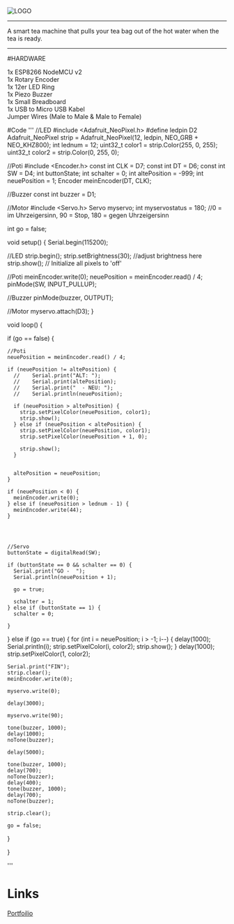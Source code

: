 <img src="https://www.aljoschatheil.de/smartee.png" alt="LOGO" title="" />

<hr>
A smart tea machine that pulls your tea bag out of the hot water when the tea is ready. 

<hr>

#HARDWARE 

1x ESP8266 NodeMCU v2 </br>
1x Rotary Encoder</br>
1x 12er LED Ring</br>
1x Piezo Buzzer</br>
1x Small Breadboard</br>
1x USB to Micro USB Kabel</br>
Jumper Wires (Male to Male & Male to Female)</br>

#Code
'''
//LED
#include <Adafruit_NeoPixel.h>
#define ledpin D2
Adafruit_NeoPixel strip = Adafruit_NeoPixel(12, ledpin, NEO_GRB + NEO_KHZ800);
int lednum = 12;
uint32_t color1 = strip.Color(255, 0, 255);
uint32_t color2 = strip.Color(0, 255, 0);

//Poti
#include <Encoder.h>
const int CLK = D7;
const int DT = D6;
const int SW = D4;
int buttonState;
int schalter = 0;
int altePosition = -999;
int neuePosition = 1;
Encoder meinEncoder(DT, CLK);

//Buzzer
const int buzzer = D1;

//Motor
#include <Servo.h>
Servo myservo;
int myservostatus = 180;    //0 = im Uhrzeigersinn, 90 = Stop, 180 = gegen Uhrzeigersinn

int go = false;


void setup() {
  Serial.begin(115200);

  //LED
  strip.begin();
  strip.setBrightness(30); //adjust brightness here
  strip.show(); // Initialize all pixels to 'off'

  //Poti
  meinEncoder.write(0);
  neuePosition = meinEncoder.read() / 4;
  pinMode(SW, INPUT_PULLUP);

  //Buzzer
  pinMode(buzzer, OUTPUT);

  //Motor
  myservo.attach(D3);
}

void loop() {


  if (go == false) {

    //Poti
    neuePosition = meinEncoder.read() / 4;

    if (neuePosition != altePosition) {
      //    Serial.print("ALT: ");
      //    Serial.print(altePosition);
      //    Serial.print("  - NEU: ");
      //    Serial.println(neuePosition);

      if (neuePosition > altePosition) {
        strip.setPixelColor(neuePosition, color1);
        strip.show();
      } else if (neuePosition < altePosition) {
        strip.setPixelColor(neuePosition, color1);
        strip.setPixelColor(neuePosition + 1, 0);

        strip.show();
      }


      altePosition = neuePosition;
    }

    if (neuePosition < 0) {
      meinEncoder.write(0);
    } else if (neuePosition > lednum - 1) {
      meinEncoder.write(44);
    }




    //Servo
    buttonState = digitalRead(SW);

    if (buttonState == 0 && schalter == 0) {
      Serial.print("GO -  ");
      Serial.println(neuePosition + 1);

      go = true;

      schalter = 1;
    } else if (buttonState == 1) {
      schalter = 0;

    }



  } else if (go == true) {
    for (int i = neuePosition; i > -1; i--) {
      delay(1000);
      Serial.println(i);
      strip.setPixelColor(i, color2);
      strip.show();
    }
    delay(1000);
    strip.setPixelColor(1, color2);

    Serial.print("FIN");
    strip.clear();
    meinEncoder.write(0);

    myservo.write(0);

    delay(3000);

    myservo.write(90);

    tone(buzzer, 1000);
    delay(1000);
    noTone(buzzer);

    delay(5000);

    tone(buzzer, 1000);
    delay(700);
    noTone(buzzer);
    delay(400);
    tone(buzzer, 1000);
    delay(700);
    noTone(buzzer);

    strip.clear();

    go = false;

  }

}

'''

# Links
[Portfoilio](https://www.aljoschatheil.de/)

